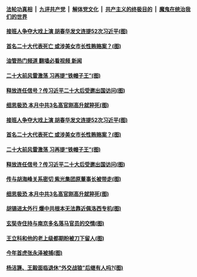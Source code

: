 ####  [法轮功真相](../../../../basic/blob/master/README.md?t=07281331) &nbsp;|&nbsp; [九评共产党](../../../../9ping.md/blob/master/README.md?t=07281331) &nbsp;|&nbsp; [解体党文化](../../../../jtdwh.md/blob/master/README.md?t=07281331)  &nbsp;|&nbsp; [共产主义的终极目的](../../../../gczydzjmd.md/blob/master/README.md?t=07281331) &nbsp;|&nbsp; [魔鬼在统治我们的世界](../../../../mgztzwmdsj.md/blob/master/README.md?t=07281331) 

#### [接班人争夺大戏上演 胡春华发文连提52次习近平(图)](../pages/p2/1012868.md?t=07281331) 

#### [首名二十大代表死亡 或涉美女市长性贿赂案？(图)](../pages/p2/1012774.md?t=07281331) 

#### [油管热门频道 翻墙必看视频 新闻](http://45.76.130.85:81/youtube.html?07281331)

#### [二十大前风雷激荡 习再提“铁帽子王”(图)](../pages/p2/1012783.md?t=07281331) 


#### [释放连任信号？传习近平二十大后受邀出国访问(图)](../pages/p2/1012810.md?t=07281331) 

#### [细思极恐 本月中共3名高官刚高升就猝死(图)](../pages/p2/1012707.md?t=07281331) 

#### [接班人争夺大戏上演 胡春华发文连提52次习近平(图)](../pages/p2/1012868.md?t=07281331) 

#### [首名二十大代表死亡 或涉美女市长性贿赂案？(图)](../pages/p2/1012774.md?t=07281331) 


#### [二十大前风雷激荡 习再提“铁帽子王”(图)](../pages/p2/1012783.md?t=07281331) 



#### [释放连任信号？传习近平二十大后受邀出国访问(图)](../pages/p2/1012810.md?t=07281331) 

#### [传与胡海峰关系密切 紫光集团原董事长被带走(图)](../pages/p2/1012718.md?t=07281331) 


#### [细思极恐 本月中共3名高官刚高升就猝死(图)](../pages/p2/1012707.md?t=07281331) 


#### [胡锡进太外行 爆中共根本无法靠近佩洛西专机(图)](../pages/p2/1012758.md?t=07281331) 




#### [玄奘寺住持与南京多名落马官员的交情(图)](../pages/p2/1012632.md?t=07281331) 

#### [王立科和他的老上级都期盼被刀下留人(图)](../pages/p2/1012694.md?t=07281331) 

#### [今年首虎张永泽被捕(图)](../pages/p2/1012680.md?t=07281331) 

#### [杨洁篪、王毅面临退休“外交战狼”后继有人吗?(图)](../pages/p2/1012627.md?t=07281331) 


<img src='http://gfw-breaker.win/goodnews/indexes/p2.md' width='0px' height='0px'/>
